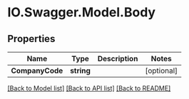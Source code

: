 # IO.Swagger.Model.Body
## Properties

Name | Type | Description | Notes
------------ | ------------- | ------------- | -------------
**CompanyCode** | **string** |  | [optional] 

[[Back to Model list]](../README.md#documentation-for-models) [[Back to API list]](../README.md#documentation-for-api-endpoints) [[Back to README]](../README.md)

